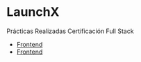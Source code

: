 # LaunchX 
Prácticas Realizadas Certificación Full Stack

- [Frontend](./Front/README.md)
- [Frontend](./Back/README.md)

